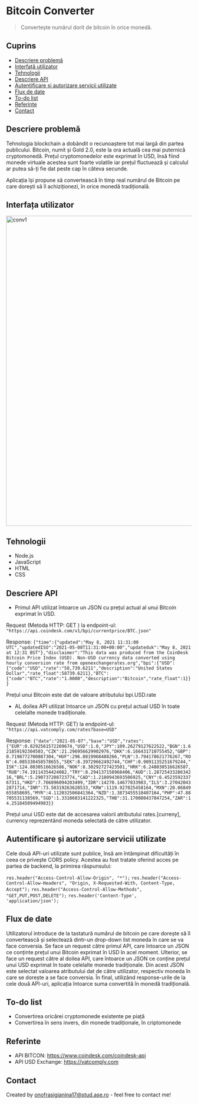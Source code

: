 # Bitcoin Converter
> Convertește numărul dorit de bitcoin în orice monedă.

## Cuprins
* [Descriere problemă](#descriere-probkemă)
* [Interfață utilizator](#Interfată-utiliator)
* [Tehnologii](#tehnologii)
* [Descriere API](#descriere-api)
* [Autentificare și autorizare servicii utilizate](#autentificare)
* [Flux de date](#flux-date)
* [To-do list](#to-do)
* [Referinte](#referinte)
* [Contact](#contact)

## Descriere problemă
Tehnologia blockchain a dobândit o recunoaștere tot mai largă din partea publicului. Bitcoin, numit și Gold 2.0, este la ora actuală cea mai puternică cryptomonedă.
Prețul cryptomonedelor este exprimat în USD, însă fiind monede virtuale acestea sunt foarte volatile iar prețul fluctuează și calculul ar putea să-ți fie dat peste cap în câteva secunde.

Aplicația își propune să convertească în timp real numărul de Bitcoin pe care dorești să îl achiziționezi, în orice monedă tradițională.

## Interfața utilizator
<img width="838" alt="conv1" src="https://user-images.githubusercontent.com/83670295/117683449-bf840380-b1bc-11eb-802a-91dda86cf409.PNG">


## Tehnologii
* Node.js
* JavaScript
* HTML
* CSS

## Descriere API
* Primul API utilizat întoarce un JSON cu prețul actual al unui Bitcoin exprimat în USD.

Request (Metoda HTTP: GET ) la endpoint-ul:
`"https://api.coindesk.com/v1/bpi/currentprice/BTC.json"`

Response:
`{"time":{"updated":"May 8, 2021 11:31:00 UTC","updatedISO":"2021-05-08T11:31:00+00:00","updateduk":"May 8, 2021 at 12:31 BST"},"disclaimer":"This data was produced from the CoinDesk Bitcoin Price Index (USD). Non-USD currency data converted using hourly conversion rate from openexchangerates.org","bpi":{"USD":{"code":"USD","rate":"58,739.6211","description":"United States Dollar","rate_float":58739.6211},"BTC":{"code":"BTC","rate":"1.0000","description":"Bitcoin","rate_float":1}}}`

 Prețul unui Bitcoin este dat de valoare atributului bpi.USD.rate

* AL doilea API utilizat întoarce un JSON cu prețul actual USD în toate celelalte monede tradiționale.

Request (Metoda HTTP: GET) la endpoint-ul:
`"https://api.vatcomply.com/rates?base=USD"`

Response:
`{"date":"2021-05-07","base":"USD","rates":{"EUR":0.8292561572269674,"USD":1.0,"JPY":109.26279127622522,"BGN":1.621859192304503,"CZK":21.296956629902976,"DKK":6.166431710755452,"GBP":0.7198772700887304,"HUF":296.8819968488266,"PLN":3.794178621776267,"RON":4.085330458578655,"SEK":8.39729662492744,"CHF":0.9091135251679244,"ISK":124.8030516626586,"NOK":8.30292727423501,"HRK":6.248030516626587,"RUB":74.19114354424082,"TRY":8.294137158968406,"AUD":1.2872543328634216,"BRL":5.290737208723774,"CAD":1.2180943693506925,"CNY":6.452359233767311,"HKD":7.766896094203499,"IDR":14270.14677833983,"ILS":3.270420432871714,"INR":73.50319263620533,"KRW":1119.927025458164,"MXN":20.06849655858695,"MYR":4.112032506841364,"NZD":1.3873455510407164,"PHP":47.88705531138569,"SGD":1.3318683141222325,"THB":31.170080437847254,"ZAR":14.25184509494983}}`

Prețul unui USD este dat de accesarea valorii atributului rates.[curreny], currency reprezentând moneda selectată de către utilizator.

## Autentificare și autorizare servicii utilizate
Cele două API-uri utilizate sunt publice, însă am întâmpinat dificultăți în ceea ce privește CORS policy.
Acestea au fost tratate oferind acces pe partea de backend, la primirea răspunsului:

`res.header("Access-Control-Allow-Origin", "*");`
`res.header("Access-Control-Allow-Headers", "Origin, X-Requested-With, Content-Type, Accept");`
`res.header("Access-Control-Allow-Methods", "GET,PUT,POST,DELETE");`
`res.header('Content-Type', 'application/json');`


## Flux de date
Utilizatorul introduce de la tastatură numărul de bitcoin pe care dorește să îl convertească și selectează dintr-un drop-down list moneda în care se va face conversia.
Se face un request către primul API, care întoarce un JSON ce conținte prețul unui Bitcoin exprimat în USD în acel moment.
Ulterior, se face un request către al doilea API, care întoarce un JSON ce conține prețul unui USD exprimat în toate celelalte monede tradiționale.
Din acest JSON este selectat valoarea atributului dat de către utilizator, respectiv moneda în care se dorește a se face conversia.
În final, utilizând response-urile de la cele două API-uri, aplicația întoarce suma convertită în monedă tradițională.



## To-do list
* Convertirea oricărei cryptomonede existente pe piață
* Convertirea în sens invers, din monede tradiționale, în criptomonede


## Referinte
* API BITCON: https://www.coindesk.com/coindesk-api
* API USD Exchange: https://vatcomply.com

## Contact
Created by onofrasigianina17@stud.ase.ro - feel free to contact me!
